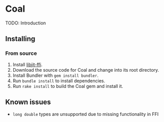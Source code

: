 Coal
====

TODO: Introduction

Installing
----------

### From source

1. Install [libjit-ffi](https://github.com/dismaldenizen/libjit-ffi).
2. Download the source code for Coal and change into its root directory.
3. Install Bundler with `gem install bundler`.
4. Run `bundle install` to install dependencies.
5. Run `rake install` to build the Coal gem and install it.

Known issues
------------

* `long double` types are unsupported due to missing functionality in FFI

